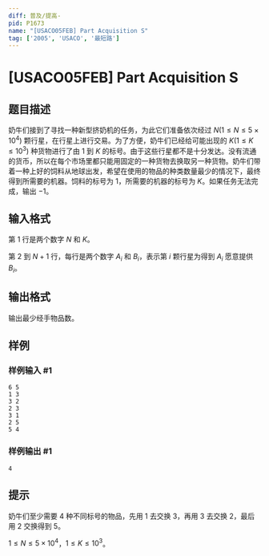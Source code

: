 ```yaml
---
diff: 普及/提高-
pid: P1673
name: "[USACO05FEB] Part Acquisition S"
tag: ['2005', 'USACO', '最短路']
---
```

# [USACO05FEB] Part Acquisition S
## 题目描述

奶牛们接到了寻找一种新型挤奶机的任务，为此它们准备依次经过 $N(1\le N\le 5\times 10^4)$ 颗行星，在行星上进行交易。为了方便，奶牛们已经给可能出现的 $K(1\le K\le 10^3)$ 种货物进行了由 $1$ 到 $K$ 的标号。由于这些行星都不是十分发达。没有流通的货币，所以在每个市场里都只能用固定的一种货物去换取另一种货物。奶牛们带着一种上好的饲料从地球出发，希望在使用的物品的种类数量最少的情况下，最终得到所需要的机器。饲料的标号为 $1$，所需要的机器的标号为 $K$。如果任务无法完成，输出 $-1$。
## 输入格式

第 $1$ 行是两个数字 $N$ 和 $K$。

第 $2$ 到 $N+1$ 行，每行是两个数字 $A_i$ 和 $B_i$，表示第 $i$ 颗行星为得到 $A_i$ 愿意提供 $B_i$。
## 输出格式

输出最少经手物品数。
## 样例

### 样例输入 #1
```
6 5
1 3
3 2
2 3
3 1
2 5
5 4
```
### 样例输出 #1
```
4
```
## 提示

奶牛们至少需要 $4$ 种不同标号的物品，先用 $1$ 去交换 $3$，再用 $3$ 去交换 $2$，最后用 $2$ 交换得到 $5$。

$1\le N\le 5\times 10^4$，$1\le K\le 10^3$。
